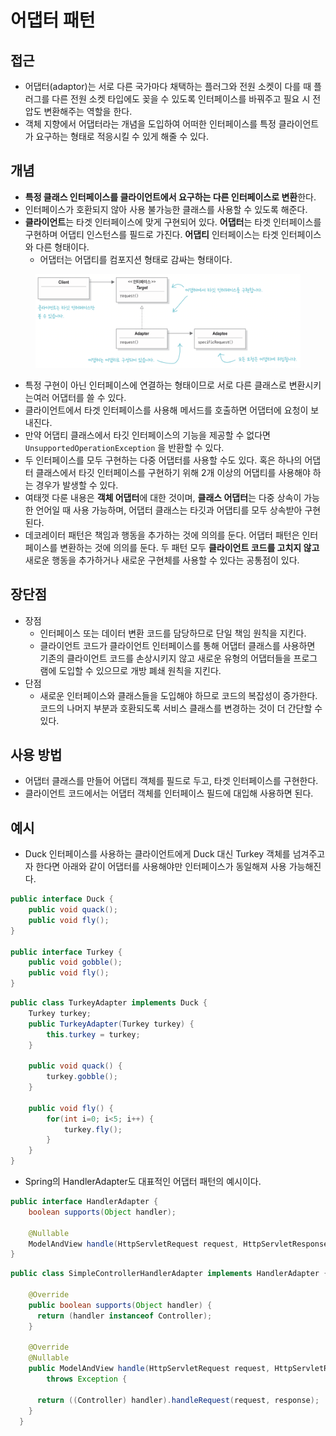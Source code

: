 # 어댑터 패턴

## 접근

* 어댑터(adaptor)는 서로 다른 국가마다 채택하는 플러그와 전원 소켓이 다를 때 플러그를 다른 전원 소켓 타입에도 꽂을 수 있도록 인터페이스를 바꿔주고 필요 시 전압도 변환해주는 역할을 한다.
* 객체 지향에서 어댑터라는 개념을 도입하여 어떠한 인터페이스를 특정 클라이언트가 요구하는 형태로 적응시킬 수 있게 해줄 수 있다.

## 개념

* **특정 클래스 인터페이스를 클라이언트에서 요구하는 다른 인터페이스로 변환**한다.
* 인터페이스가 호환되지 않아 사용 불가능한 클래스를 사용할 수 있도록 해준다.
* **클라이언트**는 타겟 인터페이스에 맞게 구현되어 있다. **어댑터**는 타겟 인터페이스를 구현하며 어댑티 인스턴스를 필드로 가진다. **어댑티** 인터페이스는 타겟 인터페이스와 다른 형태이다.
  * 어댑터는 어댑티를 컴포지션 형태로 감싸는 형태이다.

<figure><img src="../../.gitbook/assets/image.png" alt=""><figcaption></figcaption></figure>

* 특정 구현이 아닌 인터페이스에 연결하는 형태이므로 서로 다른 클래스로 변환시키는여러 어댑터를 쓸 수 있다.&#x20;
* 클라이언트에서 타겟 인터페이스를 사용해 메서드를 호출하면 어댑터에 요청이 보내진다.
* 만약 어댑티 클래스에서 타깃 인터페이스의 기능을 제공할 수 없다면 `UnsupportedOperationException` 을 반환할 수 있다.
* 두 인터페이스를 모두 구현하는 다중 어댑터를 사용할 수도 있다. 혹은 하나의 어댑터 클래스에서 타깃 인터페이스를 구현하기 위해 2개 이상의 어댑티를 사용해야 하는 경우가 발생할 수 있다.
* 여태껏 다룬 내용은 **객체 어댑터**에 대한 것이며, **클래스 어댑터**는 다중 상속이 가능한 언어일 때 사용 가능하며, 어댑터 클래스는 타깃과 어댑티를 모두 상속받아 구현된다.
* 데코레이터 패턴은 책임과 행동을 추가하는 것에 의의를 둔다. 어댑터 패턴은 인터페이스를 변환하는 것에 의의를 둔다. 두 패턴 모두 **클라이언트 코드를 고치지 않고** 새로운 행동을 추가하거나 새로운 구현체를 사용할 수 있다는 공통점이 있다.

## 장단점

* 장점
  * 인터페이스 또는 데이터 변환 코드를 담당하므로 단일 책임 원칙을 지킨다.
  * 클라이언트 코드가 클라이언트 인터페이스를 통해 어댑터 클래스를 사용하면 기존의 클라이언트 코드를 손상시키지 않고 새로운 유형의 어댑터들을 프로그램에 도입할 수 있으므로 개방 폐쇄 원칙을 지킨다.
* 단점
  * 새로운 인터페이스와 클래스들을 도입해야 하므로 코드의 복잡성이 증가한다. 코드의 나머지 부분과 호환되도록 서비스 클래스를 변경하는 것이 더 간단할 수 있다.

## 사용 방법

* 어댑터 클래스를 만들어 어댑티 객체를 필드로 두고, 타겟 인터페이스를 구현한다.
* 클라이언트 코드에서는 어댑터 객체를 인터페이스 필드에 대입해 사용하면 된다.

## 예시

* Duck 인터페이스를 사용하는 클라이언트에게 Duck 대신 Turkey 객체를 넘겨주고자 한다면 아래와 같이 어댑터를 사용해야만 인터페이스가 동일해져 사용 가능해진다.

```java
public interface Duck {
    public void quack();
    public void fly();
}

public interface Turkey {
    public void gobble();
    public void fly();
}
```

```java
public class TurkeyAdapter implements Duck {
    Turkey turkey;
    public TurkeyAdapter(Turkey turkey) {
        this.turkey = turkey;
    }
    
    public void quack() {
        turkey.gobble();
    }
    
    public void fly() {
        for(int i=0; i<5; i++) {
            turkey.fly();
        }
    }
}
```

* Spring의 HandlerAdapter도 대표적인 어댑터 패턴의 예시이다.

```java
public interface HandlerAdapter {
    boolean supports(Object handler);
    
    @Nullable
    ModelAndView handle(HttpServletRequest request, HttpServletResponse response, Object handler) throws Exception;
}
```

```java
public class SimpleControllerHandlerAdapter implements HandlerAdapter {

    @Override
    public boolean supports(Object handler) {
      return (handler instanceof Controller);
    }

    @Override
    @Nullable
    public ModelAndView handle(HttpServletRequest request, HttpServletResponse response, Object handler)
        throws Exception {

      return ((Controller) handler).handleRequest(request, response);
    }
  }
```

